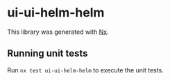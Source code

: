 # ui-ui-helm-helm

This library was generated with [Nx](https://nx.dev).


## Running unit tests

Run `nx test ui-ui-helm-helm` to execute the unit tests.

